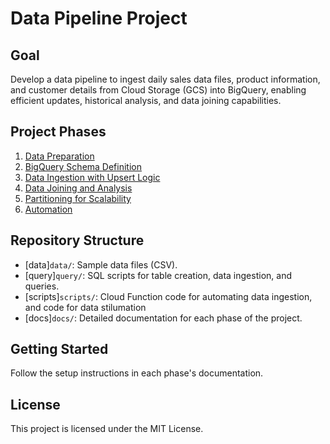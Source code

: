 # Data Pipeline Project

## Goal
Develop a data pipeline to ingest daily sales data files, product information, and customer details from Cloud Storage (GCS) into BigQuery, enabling efficient updates, historical analysis, and data joining capabilities.

## Project Phases
1. [Data Preparation](docs/phase1_data_preparation.md)
2. [BigQuery Schema Definition](docs/phase2_schema_definition.md)
3. [Data Ingestion with Upsert Logic](docs/phase3_data_ingestion.md)
4. [Data Joining and Analysis](docs/phase4_data_joining_analysis.md)
5. [Partitioning for Scalability](docs/phase5_partitioning.md)
6. [Automation](docs/phase6_automation.md)

## Repository Structure
- [data]`data/`: Sample data files (CSV).
- [query]`query/`: SQL scripts for table creation, data ingestion, and queries.
- [scripts]`scripts/`: Cloud Function code for automating data ingestion, and code for data stilumation
- [docs]`docs/`: Detailed documentation for each phase of the project.

## Getting Started
Follow the setup instructions in each phase's documentation.

## License
This project is licensed under the MIT License.
